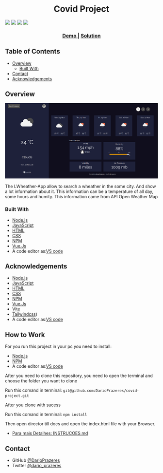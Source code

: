 <h1 align="center">Covid Project</h1>


<img src='https://img.shields.io/github/issues/DarioPrazeres/covid-project'> <img src='https://img.shields.io/github/forks/DarioPrazeres/covid-project'> <img src='https://img.shields.io/github/stars/DarioPrazeres/covid-project'> <img src='https://img.shields.io/github/license/DarioPrazeres/covid-project'> 



<div align="center">
  <h3>
    <a href="https://darioprazeres.github.io/covid-project/">
      Demo
    </a>
    <span> | </span>
    <a href="//github.com/DarioPrazeres/covid-project">
      Solution
    </a>
  </h3>
</div>

<!-- TABLE OF CONTENTS -->

## Table of Contents

- [Overview](#overview)
  - [Built With](#built-with)
- [Contact](#contact)
- [Acknowledgements](#acknowledgements)

<!-- OVERVIEW -->

## Overview

![screenshot](https://github.com/DarioPrazeres/Wheather-App/blob/main/src/icon/Banner.png)

<p>The LWheather-App allow to search a wheather in the some city. And show a lot information about it. This information can be a temperature of all day, some hours and humity. This information came from API Open Weather Map</p>


### Built With

<!-- This section should list any major frameworks that you built your project using. Here are a few examples.-->

- [Node.js](https://nodejs.org/) 
- [JavaScript](https://javascript.com/) 
- [HTML](https://html.com/) 
- [CSS](https://html.com/css/)
- [NPM](https://npmjs.com/)
- [Vue.Js]((https://vuejs.org/))
- A code editor as:[VS code](https://code.visualstudio.com/)



## Acknowledgements

<!-- This section should list any articles or add-ons/plugins that helps you to complete the project. This is optional but it will help you in the future. For exmpale -->

- [Node.js](https://nodejs.org/) 
- [JavaScript](https://nodejs.org/) 
- [HTML](https://html.com/) 
- [CSS](https://html.com/css/)
- [NPM](https://npmjs.com/)
- [Vue.Js]((https://vuejs.org/))
- [Vite]((https://vuejs.org/))
- [Tailwindcss]((https://tailwindcss.com/)))
- A code editor as:[VS code](https://code.visualstudio.com/)

## How to Work

<p>For you run this project in your pc you need to install:</p>

- [Node.js](https://nodejs.org/) 
- [NPM](https://npmjs.com/)
- A code editor as:[VS code](https://code.visualstudio.com/)

<p>After you need to clone this repository, you need to open the terminal and choose the folder you want to clone</p>
<p>Run this comand in terminal: <code>git@github.com:DarioPrazeres/covid-project.git</code></p>
<p>After you clone with sucess</p>
<p>Run this comand in terminal: <code>npm install</code></p>
<p>Then open director till docs and open the index.html file with your Browser.</p>

- [Para mais Detalhes: INSTRUCOES.md](https://github.com/DarioPrazeres/covid-project/blob/main/INSTRUCOES.md)
## Contact

- GitHub [@DarioPrazeres](https://github.com/DarioPrazeres)
- Twitter [@dario_prazeres](https://twitter.com/dario_prazeres)

 
